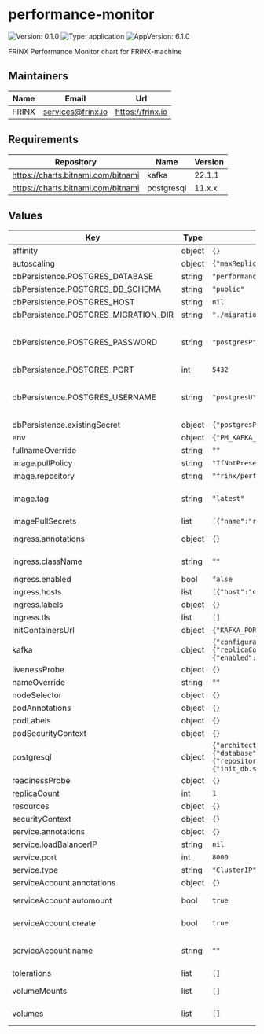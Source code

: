 # performance-monitor

![Version: 0.1.0](https://img.shields.io/badge/Version-0.1.0-informational?style=flat-square) ![Type: application](https://img.shields.io/badge/Type-application-informational?style=flat-square) ![AppVersion: 6.1.0](https://img.shields.io/badge/AppVersion-6.1.0-informational?style=flat-square)

FRINX Performance Monitor chart for FRINX-machine

## Maintainers

| Name | Email | Url |
| ---- | ------ | --- |
| FRINX | <services@frinx.io> | <https://frinx.io> |

## Requirements

| Repository | Name | Version |
|------------|------|---------|
| https://charts.bitnami.com/bitnami | kafka | 22.1.1 |
| https://charts.bitnami.com/bitnami | postgresql | 11.x.x |

## Values

| Key | Type | Default | Description |
|-----|------|---------|-------------|
| affinity | object | `{}` | [Affinity for pod assignment](https://kubernetes.io/docs/concepts/configuration/assign-pod-node/#affinity-and-anti-affinity) |
| autoscaling | object | `{"maxReplicas":100,"minReplicas":1,"targetCPUUtilizationPercentage":80}` | [Autoscaling parameters](https://kubernetes.io/docs/tasks/run-application/horizontal-pod-autoscale/) |
| dbPersistence.POSTGRES_DATABASE | string | `"performancemonitor"` | Database name |
| dbPersistence.POSTGRES_DB_SCHEMA | string | `"public"` | Database schema |
| dbPersistence.POSTGRES_HOST | string | `nil` | Database hostname |
| dbPersistence.POSTGRES_MIGRATION_DIR | string | `"./migrations"` | Database migration dir |
| dbPersistence.POSTGRES_PASSWORD | string | `"postgresP"` | Database password. Exposed when existing dbPersistence.existingSecret.secretName is empty |
| dbPersistence.POSTGRES_PORT | int | `5432` | Database port |
| dbPersistence.POSTGRES_USERNAME | string | `"postgresU"` | Database username. Exposed when existing dbPersistence.existingSecret.secretName is empty |
| dbPersistence.existingSecret | object | `{"postgresPasswordKey":null,"postgresUsernameKey":null}` | Existing database credentials |
| env | object | `{"PM_KAFKA__BOOTSTRAP_SERVERS":"[\"kafka:9092\"]","PM_KAFKA__TOPICS__DEVICE_INVENTORY_TOPIC":"device-inventory"}` | Application environment variables |
| fullnameOverride | string | `""` | String to partially override app name |
| image.pullPolicy | string | `"IfNotPresent"` | Image pull policy |
| image.repository | string | `"frinx/performance-monitor"` | Performance Monitor image repository |
| image.tag | string | `"latest"` | Overrides the image tag whose default is the chart appVersion. TODO remove it when image with tag will be released |
| imagePullSecrets | list | `[{"name":"regcred"}]` | [Image Pull Secrets](https://kubernetes.io/docs/tasks/configure-pod-container/pull-image-private-registry/) |
| ingress.annotations | object | `{}` | Additional annotations for the Ingress resource |
| ingress.className | string | `""` | IngressClass that will be be used to implement the Ingress |
| ingress.enabled | bool | `false` | Enable ingress |
| ingress.hosts | list | `[{"host":"chart-example.local","paths":[{"path":"/","pathType":"ImplementationSpecific"}]}]` | [Ingress Host](https://kubernetes.io/docs/concepts/services-networking/ingress/#the-ingress-resource) |
| ingress.labels | object | `{}` | Additional labels for the Ingress resource |
| ingress.tls | list | `[]` |  |
| initContainersUrl | object | `{"KAFKA_PORT":9092}` | InitContiners envirnmnet variables |
| kafka | object | `{"configurationOverrides":{"log.retention.hours":168},"controller":{"replicaCount":1},"fullnameOverride":"kafka","listeners":{"client":{"protocol":"PLAINTEXT"}},"persistence":{"enabled":true,"size":"1Gi"}}` | [Kafka subchart](`https://artifacthub.io/packages/helm/bitnami/kafka`) |
| livenessProbe | object | `{}` | Liveness probe |
| nameOverride | string | `""` | String to partially override app name |
| nodeSelector | object | `{}` | [Node labels for pod assignment](https://kubernetes.io/docs/concepts/scheduling-eviction/assign-pod-node/) |
| podAnnotations | object | `{}` | Pod annotations |
| podLabels | object | `{}` | Pod labels |
| podSecurityContext | object | `{}` | Configure [Pods Security Context](https://kubernetes.io/docs/tasks/configure-pod-container/security-context/#set-the-security-context-for-a-pod) |
| postgresql | object | `{"architecture":"standalone","auth":{"database":"performancemonitor","enablePostgresUser":true,"password":"postgresP","username":"postgresU"},"image":{"repository":"timescale/timescaledb-ha","tag":"pg16-ts2.15-all"},"primary":{"initdb":{"scripts":{"init_db.sql":"CREATE EXTENSION IF NOT EXISTS timescaledb;\n"}}}}` | [Postgresql subchart](https://artifacthub.io/packages/helm/bitnami/postgresql) |
| readinessProbe | object | `{}` | Readiness probe |
| replicaCount | int | `1` | Number of replicas of the deployment. |
| resources | object | `{}` | [Container resources](https://kubernetes.io/docs/concepts/configuration/manage-compute-resources-container/) |
| securityContext | object | `{}` | Security context |
| service.annotations | object | `{}` | Service annotations |
| service.loadBalancerIP | string | `nil` | Service [Load Balancer IP](https://kubernetes.io/docs/concepts/services-networking/service/#type-loadbalancer) |
| service.port | int | `8000` | Service port |
| service.type | string | `"ClusterIP"` | Service type |
| serviceAccount.annotations | object | `{}` | Annotations to add to the service account |
| serviceAccount.automount | bool | `true` | Automatically mount a ServiceAccount's API credentials? |
| serviceAccount.create | bool | `true` | Specifies whether a service account should be created |
| serviceAccount.name | string | `""` | The name of the service account to use. If not set and create is true, a name is generated using the fullname template |
| tolerations | list | `[]` | [Tolerations for pod assignment](https://kubernetes.io/docs/concepts/configuration/taint-and-toleration/) |
| volumeMounts | list | `[]` | Additional volumeMounts on the output Deployment definition. |
| volumes | list | `[]` | Additional volumes on the output Deployment definition. |

